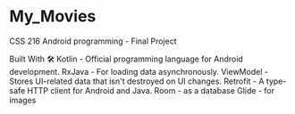 # My_Movies
CSS 216 Android programming - Final Project

Built With 🛠
Kotlin - Official programming language for Android development.
RxJava - For loading data asynchronously.
ViewModel - Stores UI-related data that isn't destroyed on UI changes.
Retrofit - A type-safe HTTP client for Android and Java.
Room - as a database
Glide - for images
